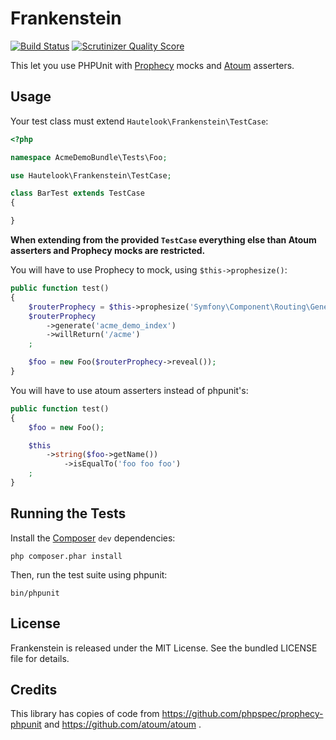 Frankenstein
============

[![Build Status](https://secure.travis-ci.org/hautelook/frankenstein.png)](http://travis-ci.org/hautelook/frankenstein)
[![Scrutinizer Quality Score](https://scrutinizer-ci.com/g/hautelook/frankenstein/badges/quality-score.png?s=212ae05837cacaa26ca0f498c72ff38229e64204)](https://scrutinizer-ci.com/g/hautelook/frankenstein/)

This let you use PHPUnit with [Prophecy](https://github.com/phpspec/prophecy) mocks and [Atoum](http://docs.atoum.org/)
asserters.

Usage
-----

Your test class must extend `Hautelook\Frankenstein\TestCase`:

```php
<?php

namespace AcmeDemoBundle\Tests\Foo;

use Hautelook\Frankenstein\TestCase;

class BarTest extends TestCase
{

}
```

**When extending from the provided `TestCase` everything else than Atoum asserters and Prophecy mocks are restricted.**

You will have to use Prophecy to mock, using `$this->prophesize()`:

```php
public function test()
{
    $routerProphecy = $this->prophesize('Symfony\Component\Routing\Generator\UrlGeneratorInterface');
    $routerProphecy
        ->generate('acme_demo_index')
        ->willReturn('/acme')
    ;

    $foo = new Foo($routerProphecy->reveal());
}
```

You will have to use atoum asserters instead of phpunit's:

```php
public function test()
{
    $foo = new Foo();

    $this
        ->string($foo->getName())
            ->isEqualTo('foo foo foo')
    ;
}
```

Running the Tests
-----------------

Install the [Composer](http://getcomposer.org/) `dev` dependencies:

    php composer.phar install

Then, run the test suite using phpunit:

    bin/phpunit

License
-------

Frankenstein is released under the MIT License. See the bundled LICENSE file for details.

Credits
-------

This library has copies of code from https://github.com/phpspec/prophecy-phpunit and https://github.com/atoum/atoum .

